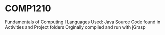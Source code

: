 # COMP1210
Fundamentals of Computing I
Languages Used: Java
Source Code found in Activities and Project folders
Orginally compiled and run with jGrasp
